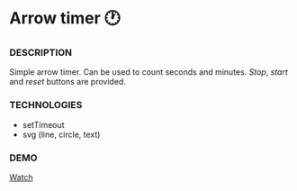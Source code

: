 # Arrow timer :clock1:

### DESCRIPTION
Simple arrow timer. Can be used to count seconds and minutes. *Stop*, *start* and *reset* buttons are provided.

### TECHNOLOGIES
- setTimeout
- svg (line, circle, text)

### DEMO
[Watch](https://deborodina.github.io/arrow-timer/)
